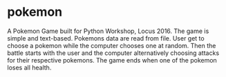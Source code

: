 # pokemon

A Pokemon Game built for Python Workshop, Locus 2016.
The game is simple and text-based.
Pokemons data are read from file.
User get to choose a pokemon while the computer chooses one at random.
Then the battle starts with the user and the computer alternatively choosing attacks for their respective pokemons.
The game ends when one of the pokemon loses all health.
